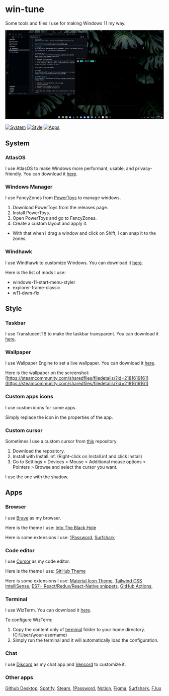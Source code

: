 # win-tune
Some tools and files I use for making Windows 11 my way.

[![Screenshot](./screenshot.jpg)](./screenshot.jpg)

[![System](https://img.shields.io/badge/system-0078D4?style=for-the-badge&logo=windows&logoColor=white)](#system)
[![Style](https://img.shields.io/badge/style-0078D4?style=for-the-badge&logo=windows&logoColor=white)](#style)
[![Apps](https://img.shields.io/badge/apps-0078D4?style=for-the-badge&logo=windows&logoColor=white)](#apps)


## System

### AtlasOS
I use AtlasOS to make Windows more performant, usable, and privacy-friendly. You can download it [here](https://atlasos.net/).

### Windows Manager
I use FancyZones from [PowerToys](https://github.com/microsoft/PowerToys) to manage windows.

1. Download PowerToys from the releases page.
2. Install PowerToys.
3. Open PowerToys and go to FancyZones.
4. Create a custom layout and apply it.

* With that when I drag a window and click on Shift, I can snap it to the zones.

### Windhawk
I use Windhawk to customize Windows. You can download it [here](https://windhawk.net/).

Here is the list of mods I use:
- windows-11-start-menu-styler
- explorer-frame-classic
- w11-dwm-fix

## Style

### Taskbar
I use TranslucentTB to make the taskbar transparent. You can download it [here](https://github.com/TranslucentTB/TranslucentTB).

### Wallpaper
I use Wallpaper Engine to set a live wallpaper. You can download it [here](https://store.steampowered.com/app/431960/Wallpaper_Engine/).

Here is the wallpaper on the screenshot: [https://steamcommunity.com/sharedfiles/filedetails/?id=2181619161](https://steamcommunity.com/sharedfiles/filedetails/?id=2181619161)

### Custom apps icons
I use custom icons for some apps.

Simply replace the icon in the properties of the app.

### Custom cursor
Sometimes I use a custom cursor from [this](https://github.com/antiden/macOS-cursors-for-Windows) repository.

1. Download the repository.
2. Install with Install.inf. (Right-click on Install.inf and click Install)
3. Go to Settings > Devices > Mouse > Additional mouse options > Pointers > Browse and select the cursor you want.

I use the one with the shadow.


## Apps

### Browser
I use [Brave](https://brave.com/) as my browser.

Here is the theme I use: [Into The Black Hole](https://chromewebstore.google.com/detail/into-the-black-hole-true/faeadnfmdfamenfhaipofoffijhlnkif)

Here is some extensions I use: [1Password](https://chromewebstore.google.com/detail/1password-%E2%80%93-gestionnaire/aeblfdkhhhdcdjpifhhbdiojplfjncoa),
[Surfshark](https://chromewebstore.google.com/detail/extension-surfshark-vpn/ailoabdmgclmfmhdagmlohpjlbpffblp)

### Code editor
I use [Cursor](https://www.cursor.com/) as my code editor.

Here is the theme I use: [GitHub Theme](https://marketplace.visualstudio.com/items?itemName=GitHub.github-vscode-theme)

Here is some extensions I use: [Material Icon Theme](https://marketplace.visualstudio.com/items?itemName=PKief.material-icon-theme),
[Tailwind CSS IntelliSense](https://marketplace.visualstudio.com/items?itemName=bradlc.vscode-tailwindcss),
[ES7+ React/Redux/React-Native snippets](https://marketplace.visualstudio.com/items?itemName=dsznajder.es7-react-js-snippets),
[GitHub Actions](https://marketplace.visualstudio.com/items?itemName=GitHub.vscode-github-actions),

### Terminal
I use WizTerm. You can download it [here](https://wezfurlong.org/wezterm/index.html).

To configure WizTerm:

1. Copy the content only of [terminal](./terminal) folder to your home directory. (C:\Users\your-username)
2. Simply run the terminal and it will automatically load the configuration.

### Chat
I use [Discord](https://discord.com/) as my chat app and [Vencord](https://vencord.dev/) to customize it.

### Other apps
[Github Desktop](https://desktop.github.com/),
[Spotify](https://www.spotify.com/),
[Steam](https://store.steampowered.com/),
[1Password](https://1password.com/),
[Notion](https://www.notion.so/),
[Figma](https://www.figma.com/),
[Surfshark](https://www.surfshark.com/),
[F.lux](https://justgetflux.com/)